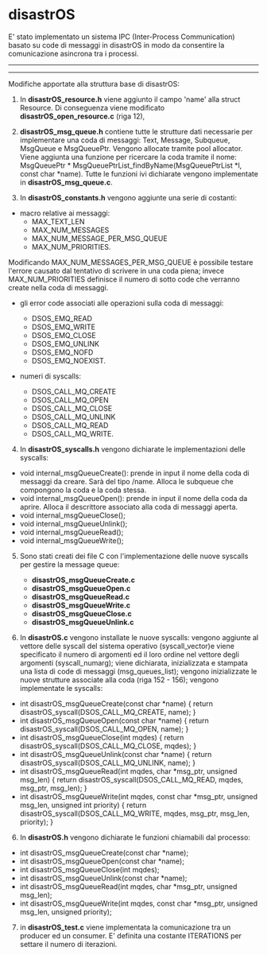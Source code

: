 # disastrOS

E' stato implementato un sistema IPC (Inter-Process Communication) basato su code di messaggi in disastrOS in modo da consentire la comunicazione asincrona tra i processi.

************************************************************************************
************************************************************************************

Modifiche apportate alla struttura base di disastrOS:

1. In **disastrOS_resource.h** viene aggiunto il campo 'name' alla struct Resource.
Di conseguenza viene modificato **disastrOS_open_resource.c** (riga 12), 

2. **disastrOS_msg_queue.h** contiene tutte le strutture dati necessarie per implementare una coda di messaggi: Text, Message, Subqueue, MsgQueue e MsgQueuePtr. Vengono allocate tramite pool allocator. 
Viene aggiunta una funzione per ricercare la coda tramite il nome: MsgQueuePtr * MsgQueuePtrList_findByName(MsgQueuePtrList *l, const char *name).
Tutte le funzioni ivi dichiarate vengono implementate in **disastrOS_msg_queue.c**. 


3. In **disastrOS_constants.h** vengono aggiunte una serie di costanti:
- macro relative ai messaggi: 
  - MAX_TEXT_LEN
  - MAX_NUM_MESSAGES
  - MAX_NUM_MESSAGE_PER_MSG_QUEUE 
  - MAX_NUM_PRIORITIES. 

Modificando MAX_NUM_MESSAGES_PER_MSG_QUEUE è possibile testare l'errore causato dal tentativo di scrivere in una coda piena; invece MAX_NUM_PRIORITIES definisce il numero di sotto code che verranno create nella coda di messaggi.

- gli error code associati alle operazioni sulla coda di messaggi:
  - DSOS_EMQ_READ 
  - DSOS_EMQ_WRITE
  - DSOS_EMQ_CLOSE
  - DSOS_EMQ_UNLINK
  - DSOS_EMQ_NOFD 
  - DSOS_EMQ_NOEXIST. 

- numeri di syscalls: 
  - DSOS_CALL_MQ_CREATE 
  - DSOS_CALL_MQ_OPEN 
  - DSOS_CALL_MQ_CLOSE
  - DSOS_CALL_MQ_UNLINK
  - DSOS_CALL_MQ_READ 
  - DSOS_CALL_MQ_WRITE.


4. In **disastrOS_syscalls.h** vengono dichiarate le implementazioni delle syscalls:
  - void internal_msgQueueCreate(): prende in input il nome della coda di messaggi da creare. Sarà del tipo /name. Alloca le subqueue che compongono la coda e la coda stessa. 
  - void internal_msgQueueOpen(): prende in input il nome della coda da aprire. Alloca il descrittore associato alla coda di messaggi aperta. 
  - void internal_msgQueueClose();
  - void internal_msgQueueUnlink();
  - void internal_msgQueueRead();
  - void internal_msgQueueWrite();


5. Sono stati creati dei file C con l'implementazione delle nuove syscalls per gestire la message queue: 
	- **disastrOS_msgQueueCreate.c**
	- **disastrOS_msgQueueOpen.c**
	- **disastrOS_msgQueueRead.c**
	- **disastrOS_msgQueueWrite.c**
	- **disastrOS_msgQueueClose.c**
	- **disastrOS_msgQueueUnlink.c**


5. In **disastrOS.c** vengono installate le nuove syscalls: vengono aggiunte al vettore delle syscall del sistema operativo (syscall_vector)e viene specificato il numero di argomenti ed il loro ordine nel vettore degli argomenti (syscall_numarg); viene dichiarata, inizializzata e stampata una lista di code di messaggi (msg_queues_list); vengono inizializzate le nuove strutture associate alla coda (riga 152 - 156); vengono implementate le syscalls:
  - int disastrOS_msgQueueCreate(const char *name) {
      return disastrOS_syscall(DSOS_CALL_MQ_CREATE, name);
    }
  - int disastrOS_msgQueueOpen(const char *name) {
      return disastrOS_syscall(DSOS_CALL_MQ_OPEN, name);
    }
  - int disastrOS_msgQueueClose(int mqdes) {
      return disastrOS_syscall(DSOS_CALL_MQ_CLOSE, mqdes);
    }
  - int disastrOS_msgQueueUnlink(const char *name) {
      return disastrOS_syscall(DSOS_CALL_MQ_UNLINK, name);
    }
  - int disastrOS_msgQueueRead(int mqdes, char *msg_ptr, unsigned msg_len) {
      return disastrOS_syscall(DSOS_CALL_MQ_READ, mqdes, msg_ptr, msg_len);
    }
  - int disastrOS_msgQueueWrite(int mqdes, const char *msg_ptr, unsigned msg_len, unsigned int priority) {
      return disastrOS_syscall(DSOS_CALL_MQ_WRITE, mqdes, msg_ptr, msg_len, priority);
    }


6. In **disastrOS.h** vengono dichiarate le funzioni chiamabili dal processo:
  - int disastrOS_msgQueueCreate(const char *name);
  - int disastrOS_msgQueueOpen(const char *name);
  - int disastrOS_msgQueueClose(int mqdes);
  - int disastrOS_msgQueueUnlink(const char *name);
  - int disastrOS_msgQueueRead(int mqdes, char *msg_ptr, unsigned msg_len);
  - int disastrOS_msgQueueWrite(int mqdes, const char *msg_ptr, unsigned msg_len, unsigned priority);


7. in **disastrOS_test.c** viene implementata la comunicazione tra un producer ed un consumer.
E' definita una costante ITERATIONS per settare il numero di iterazioni.  









 
